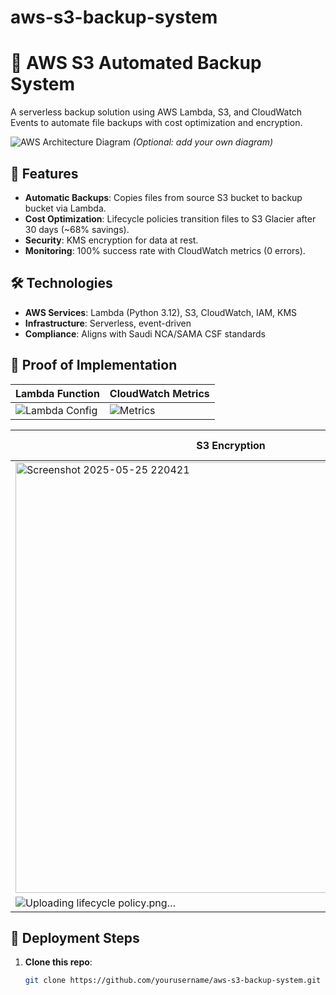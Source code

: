 # aws-s3-backup-system
# 🚀 AWS S3 Automated Backup System

A serverless backup solution using AWS Lambda, S3, and CloudWatch Events to automate file backups with cost optimization and encryption.

![AWS Architecture Diagram](images/architecture.png) *(Optional: add your own diagram)*

## 🔧 Features
- **Automatic Backups**: Copies files from source S3 bucket to backup bucket via Lambda.
- **Cost Optimization**: Lifecycle policies transition files to S3 Glacier after 30 days (~68% savings).
- **Security**: KMS encryption for data at rest.
- **Monitoring**: 100% success rate with CloudWatch metrics (0 errors).

## 🛠️ Technologies
- **AWS Services**: Lambda (Python 3.12), S3, CloudWatch, IAM, KMS
- **Infrastructure**: Serverless, event-driven
- **Compliance**: Aligns with Saudi NCA/SAMA CSF standards

## 📸 Proof of Implementation
| Lambda Function | CloudWatch Metrics |
|----------------|-------------------|
| ![Lambda Config](images/lambda.png) | ![Metrics](images/metrics.png) |

| S3 Encryption | Lifecycle Policy |
|--------------|-----------------|
|<img width="689" alt="Screenshot 2025-05-25 220421" src="https://github.com/user-attachments/assets/f4a3e007-8024-4f0f-9f50-4a8047b2460e" />
  |![Uploading lifecycle policy.png…]() |


## 🚀 Deployment Steps
1. **Clone this repo**:
   ```bash
   git clone https://github.com/yourusername/aws-s3-backup-system.git
